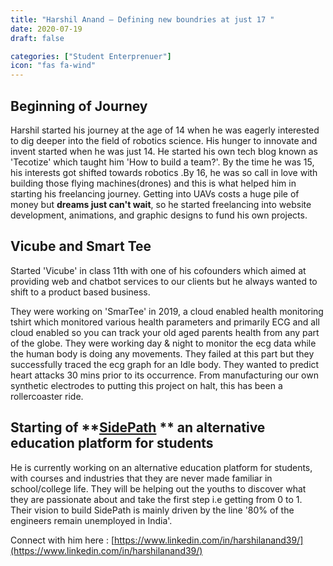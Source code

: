 ```yaml
---
title: "Harshil Anand – Defining new boundries at just 17 "
date: 2020-07-19
draft: false

categories: ["Student Enterprenuer"]
icon: "fas fa-wind"
---
```


## Beginning of Journey

Harshil started his journey at the age of 14 when he was eagerly interested to dig deeper into the field of robotics science. His hunger to innovate and invent started when he was just 14. He started his own tech blog known as 'Tecotize' which taught him 'How to build a team?'. By the time he was 15, his interests got shifted towards robotics .By 16, he was so call in love with building those flying machines(drones) and this is what helped him in starting his freelancing journey. Getting into UAVs costs a huge pile of money but **dreams just can't wait**, so he started freelancing into website development, animations, and graphic designs to fund his own projects.
## Vicube and Smart Tee
Started 'Vicube' in class 11th with one of his cofounders which aimed at providing web and chatbot services to our clients but he always wanted to shift to a product based business. 

They were working on 'SmarTee' in 2019, a cloud enabled health monitoring tshirt which monitored various health parameters and primarily ECG and all cloud enabled so you can track your old aged parents health from any part of the globe. They were working day & night to monitor the ecg data while the human body is doing any movements. They failed at this part but they successfully traced the ecg graph for an Idle body. They wanted to predict heart attacks 30 mins prior to its occurrence. From manufacturing our own synthetic electrodes to putting this project on halt, this has been a rollercoaster ride.
## Starting of  **[SidePath]( https://thesidepath.in/) ** an alternative education platform for students
He is currently working on an alternative education platform for students, with courses and industries that they are never made familiar in school/college life. They will be helping out the youths to discover what they are passionate about and take the first step i.e getting from 0 to 1. Their vision to build SidePath is mainly driven by the line '80% of the engineers remain unemployed in India'.

Connect with him here : [https://www.linkedin.com/in/harshilanand39/](https://www.linkedin.com/in/harshilanand39/)

